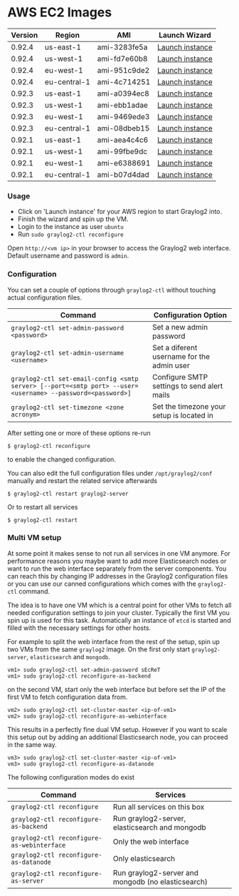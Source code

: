 AWS EC2 Images
==============

| Version | Region | AMI | Launch Wizard |
|---------|--------|-----|-------------|
| 0.92.4  | us-east-1 | ami-3283fe5a | [Launch instance](https://console.aws.amazon.com/ec2/v2/home?region=us-east-1#LaunchInstanceWizard:ami=ami-3283fe5a) |
| 0.92.4  | us-west-1 | ami-fd7e60b8 | [Launch instance](https://console.aws.amazon.com/ec2/v2/home?region=us-west-1#LaunchInstanceWizard:ami=ami-fd7e60b8) |
| 0.92.4  | eu-west-1 | ami-951c9de2 | [Launch instance](https://console.aws.amazon.com/ec2/v2/home?region=eu-west-1#LaunchInstanceWizard:ami=ami-951c9de2) |
| 0.92.4  | eu-central-1 | ami-4c714251 | [Launch instance](https://console.aws.amazon.com/ec2/v2/home?region=eu-central-1#LaunchInstanceWizard:ami=ami-4c714251) |
| 0.92.3  | us-east-1 | ami-a0394ec8| [Launch instance](https://console.aws.amazon.com/ec2/v2/home?region=us-east-1#LaunchInstanceWizard:ami=ami-a0394ec8) |
| 0.92.3  | us-west-1 | ami-ebb1adae | [Launch instance](https://console.aws.amazon.com/ec2/v2/home?region=us-west-1#LaunchInstanceWizard:ami=ami-ebb1adae) |
| 0.92.3  | eu-west-1 | ami-9469ede3 | [Launch instance](https://console.aws.amazon.com/ec2/v2/home?region=eu-west-1#LaunchInstanceWizard:ami=ami-9469ede3) |
| 0.92.3  | eu-central-1 | ami-08dbeb15 | [Launch instance](https://console.aws.amazon.com/ec2/v2/home?region=eu-central-1#LaunchInstanceWizard:ami=ami-08dbeb15) |
| 0.92.1  | us-east-1 | ami-aea4c4c6 | [Launch instance](https://console.aws.amazon.com/ec2/v2/home?region=us-east-1#LaunchInstanceWizard:ami=ami-aea4c4c6) |
| 0.92.1  | us-west-1 | ami-99fbe9dc | [Launch instance](https://console.aws.amazon.com/ec2/v2/home?region=us-west-1#LaunchInstanceWizard:ami=ami-99fbe9dc) |
| 0.92.1  | eu-west-1 | ami-e6388691 | [Launch instance](https://console.aws.amazon.com/ec2/v2/home?region=eu-west-1#LaunchInstanceWizard:ami=ami-e6388691) |
| 0.92.1  | eu-central-1 | ami-b07d4dad | [Launch instance](https://console.aws.amazon.com/ec2/v2/home?region=eu-central-1#LaunchInstanceWizard:ami=ami-b07d4dad) |

### Usage

  * Click on 'Launch instance' for your AWS region to start Graylog2 into.
  * Finish the wizard and spin up the VM.
  * Login to the instance as user `ubuntu`
  * Run `sudo graylog2-ctl reconfigure`

Open `http://<vm ip>` in your browser to access the Graylog2 web interface. Default username and password is `admin`.

### Configuration

You can set a couple of options through `graylog2-ctl` without touching actual configuration files.

| Command | Configuration Option |
|---------|----------------------|
| `graylog2-ctl set-admin-password <password>` | Set a new admin password |
| `graylog2-ctl set-admin-username <username>` | Set a diferent username for the admin user |
| `graylog2-ctl set-email-config <smtp server> [--port=<smtp port> --user=<username> --password=<password>]` | Configure SMTP settings to send alert mails |
| `graylog2-ctl set-timezone <zone acronym>` | Set the timezone your setup is located in |

After setting one or more of these options re-run

```shell
$ graylog2-ctl reconfigure
```

to enable the changed configuration.

You can also edit the full configuration files under `/opt/graylog2/conf` manually and restart the related service afterwards

```shell
$ graylog2-ctl restart graylog2-server
```

Or to restart all services

```shell
$ graylog2-ctl restart
```

### Multi VM setup

At some point it makes sense to not run all services in one VM anymore. For performance reasons you maybe want to add
more Elasticsearch nodes or want to run the web interface separately from the server components.
You can reach this by changing IP addresses in the Graylog2 configuration files or you can use our canned configurations which comes
with the `graylog2-ctl` command.

The idea is to have one VM which is a central point for other VMs to fetch all needed configuration settings to join your cluster.
Typically the first VM you spin up is used for this task. Automatically an instance of `etcd` is started and filled with the necessary
settings for other hosts.

For example to split the web interface from the rest of the setup, spin up two VMs from the same `graylog2` image.
On the first only start `graylog2-server`, `elasticsearch` and `mongodb`.

```shell
vm1> sudo graylog2-ctl set-admin-password sEcReT
vm1> sudo graylog2-ctl reconfigure-as-backend
```

on the second VM, start only the web interface but before set the IP of the first VM to fetch configuration data from.

```shell
vm2> sudo graylog2-ctl set-cluster-master <ip-of-vm1>
vm2> sudo graylog2-ctl reconfigure-as-webinterface
```

This results in a perfectly fine dual VM setup. However if you want to scale this setup out by adding an additional Elasticsearch node, you can
proceed in the same way.

```shell
vm3> sudo graylog2-ctl set-cluster-master <ip-of-vm1>
vm3> sudo graylog2-ctl reconfigure-as-datanode
```

The following configuration modes do exist

| Command | Services |
|---------|----------|
| `graylog2-ctl reconfigure` | Run all services on this box |
| `graylog2-ctl reconfigure-as-backend` | Run graylog2-server, elasticsearch and mongodb |
| `graylog2-ctl reconfigure-as-webinterface` | Only the web interface|
| `graylog2-ctl reconfigure-as-datanode` | Only elasticsearch |
| `graylog2-ctl reconfigure-as-server` | Run graylog2-server and mongodb (no elasticsearch) |
 
